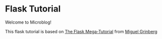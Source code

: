 # Flask Tutorial

Welcome to Microblog!

This flask tutorial is based on [The Flask Mega-Tutorial](https://blog.miguelgrinberg.com/post/the-flask-mega-tutorial-part-i-hello-world) from [Miguel Grinberg](https://www.linkedin.com/in/miguelgrinberg/)
